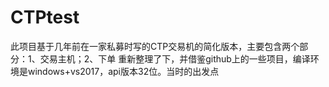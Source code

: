 # CTPtest
此项目基于几年前在一家私募时写的CTP交易机的简化版本，主要包含两个部分：1、交易主机；2、下单
重新整理了下，并借鉴github上的一些项目，编译环境是windows+vs2017，api版本32位。当时的出发点  




